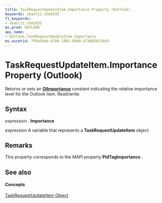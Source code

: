 ```yaml
---
title: TaskRequestUpdateItem.Importance Property (Outlook)
keywords: vbaol11.chm1933
f1_keywords:
- vbaol11.chm1933
ms.prod: OUTLOOK
api_name:
- Outlook.TaskRequestUpdateItem.Importance
ms.assetid: 7f0a5deb-b704-1901-9560-d73683b376d9
---
```



# TaskRequestUpdateItem.Importance Property (Outlook)

Returns or sets an  **[OlImportance](olimportance-enumeration-outlook.md)** constant indicating the relative importance level for the Outlook item. Read/write.


## Syntax

 _expression_ . **Importance**

 _expression_ A variable that represents a **TaskRequestUpdateItem** object.


## Remarks

This property corresponds to the MAPI property  **PidTagImportance** .


## See also


#### Concepts


[TaskRequestUpdateItem Object](taskrequestupdateitem-object-outlook.md)

